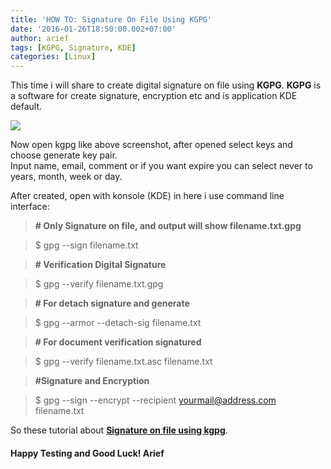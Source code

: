 ```yaml
---
title: 'HOW TO: Signature On File Using KGPG'
date: '2016-01-26T18:50:00.002+07:00'
author: arief
tags: [KGPG, Signature, KDE]
categories: [Linux]
---
```


This time i will share to create digital signature on file using **KGPG**. **KGPG** is a software for create signature, encryption etc and is application KDE default.

![](https://1.bp.blogspot.com/-eHQQykqtQ8c/VqdVoD9hiaI/AAAAAAAAC5c/XuYNwAgIEng/s1600/Screenshot_20160126_175620.png)

Now open kgpg like above screenshot, after opened select keys and choose generate key pair.  
Input name, email, comment or if you want expire you can select never to years, month, week or day.  

After created, open with konsole (KDE) in here i use command line interface:

> **\# Only Signature on file, and output will show filename.txt.gpg**

> $ gpg --sign filename.txt

> **\# Verification Digital Signature**

> $ gpg --verify filename.txt.gpg

> **\# For detach signature and generate**  

> $ gpg --armor --detach-sig filename.txt

> **\# For document verification signatured**

> $ gpg --verify filename.txt.asc filename.txt

> **#Signature and Encryption**

> $ gpg --sign --encrypt --recipient yourmail@address.com filename.txt

So these tutorial about [**Signature on file using kgpg**](https://tuxnoob.com/tags/KDE).

#### Happy Testing and Good Luck! Arief
